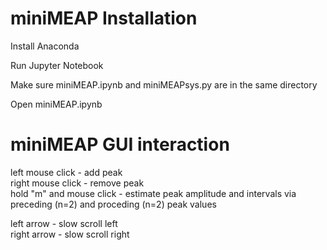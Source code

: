 # miniMEAP Installation
Install Anaconda

Run Jupyter Notebook

Make sure miniMEAP.ipynb and miniMEAPsys.py are in the same directory

Open miniMEAP.ipynb


# miniMEAP GUI interaction

left mouse click - add peak  
right mouse click - remove peak  
hold "m" and mouse click - estimate peak amplitude and intervals via preceding (n=2) and proceding (n=2) peak values  

left arrow - slow scroll left  
right arrow - slow scroll right  
